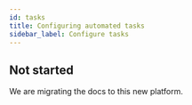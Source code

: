 ```yaml
---
id: tasks
title: Configuring automated tasks
sidebar_label: Configure tasks
---
```


## Not started

We are migrating the docs to this new platform.

